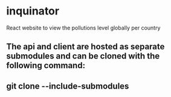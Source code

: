 # inquinator
React website to view the pollutions level globally per country

## The api and client are hosted as separate submodules and can be cloned with the following command:
## git clone --include-submodules
